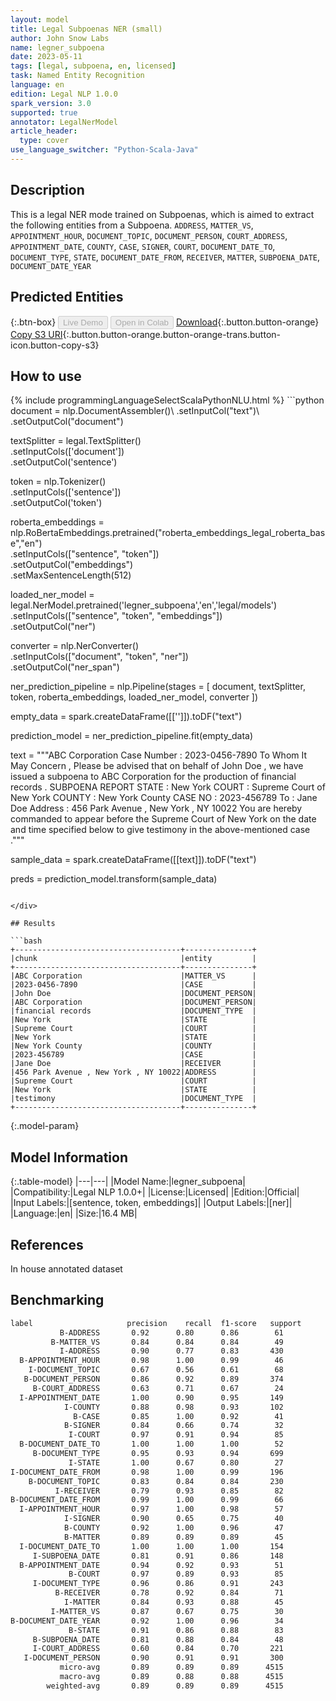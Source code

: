 ```yaml
---
layout: model
title: Legal Subpoenas NER (small)
author: John Snow Labs
name: legner_subpoena
date: 2023-05-11
tags: [legal, subpoena, en, licensed]
task: Named Entity Recognition
language: en
edition: Legal NLP 1.0.0
spark_version: 3.0
supported: true
annotator: LegalNerModel
article_header:
  type: cover
use_language_switcher: "Python-Scala-Java"
---
```


## Description

This is a legal NER mode trained on Subpoenas, which is aimed to extract the following entities from a Subpoena. `ADDRESS`, `MATTER_VS`, `APPOINTMENT_HOUR`, `DOCUMENT_TOPIC`, `DOCUMENT_PERSON`, `COURT_ADDRESS`, `APPOINTMENT_DATE`, `COUNTY`, `CASE`, `SIGNER`, `COURT`, `DOCUMENT_DATE_TO`, `DOCUMENT_TYPE`, `STATE`, `DOCUMENT_DATE_FROM`, `RECEIVER`, `MATTER`, `SUBPOENA_DATE`, `DOCUMENT_DATE_YEAR`

## Predicted Entities



{:.btn-box}
<button class="button button-orange" disabled>Live Demo</button>
<button class="button button-orange" disabled>Open in Colab</button>
[Download](https://s3.amazonaws.com/auxdata.johnsnowlabs.com/legal/models/legner_subpoena_en_1.0.0_3.0_1683798607192.zip){:.button.button-orange}
[Copy S3 URI](s3://auxdata.johnsnowlabs.com/legal/models/legner_subpoena_en_1.0.0_3.0_1683798607192.zip){:.button.button-orange.button-orange-trans.button-icon.button-copy-s3}

## How to use



<div class="tabs-box" markdown="1">
{% include programmingLanguageSelectScalaPythonNLU.html %}
```python
document = nlp.DocumentAssembler()\
    .setInputCol("text")\
    .setOutputCol("document")

textSplitter = legal.TextSplitter()\
    .setInputCols(['document'])\
    .setOutputCol('sentence')

token = nlp.Tokenizer()\
    .setInputCols(['sentence'])\
    .setOutputCol('token')

roberta_embeddings = nlp.RoBertaEmbeddings.pretrained("roberta_embeddings_legal_roberta_base","en") \
    .setInputCols(["sentence", "token"]) \
    .setOutputCol("embeddings") \
    .setMaxSentenceLength(512)
  
loaded_ner_model = legal.NerModel.pretrained('legner_subpoena','en','legal/models')\
    .setInputCols(["sentence", "token", "embeddings"])\
    .setOutputCol("ner")

converter = nlp.NerConverter()\
    .setInputCols(["document", "token", "ner"])\
    .setOutputCol("ner_span")

ner_prediction_pipeline = nlp.Pipeline(stages = [
                                            document,
                                            textSplitter,
                                            token,
                                            roberta_embeddings,
                                            loaded_ner_model,
                                            converter
                                            ])

empty_data = spark.createDataFrame([['']]).toDF("text")

prediction_model = ner_prediction_pipeline.fit(empty_data)

text = """ABC Corporation Case Number : 2023-0456-7890 To Whom It May Concern , Please be advised that on behalf of John Doe , we have issued a subpoena to ABC Corporation for the production of financial records . SUBPOENA REPORT STATE : New York COURT : Supreme Court of New York COUNTY : New York County CASE NO : 2023-456789 To : Jane Doe Address : 456 Park Avenue , New York , NY 10022 You are hereby commanded to appear before the Supreme Court of New York on the date and time specified below to give testimony in the above-mentioned case ."""

sample_data = spark.createDataFrame([[text]]).toDF("text")

preds = prediction_model.transform(sample_data)
```

</div>

## Results

```bash
+-------------------------------------+---------------+
|chunk                                |entity         |
+-------------------------------------+---------------+
|ABC Corporation                      |MATTER_VS      |
|2023-0456-7890                       |CASE           |
|John Doe                             |DOCUMENT_PERSON|
|ABC Corporation                      |DOCUMENT_PERSON|
|financial records                    |DOCUMENT_TYPE  |
|New York                             |STATE          |
|Supreme Court                        |COURT          |
|New York                             |STATE          |
|New York County                      |COUNTY         |
|2023-456789                          |CASE           |
|Jane Doe                             |RECEIVER       |
|456 Park Avenue , New York , NY 10022|ADDRESS        |
|Supreme Court                        |COURT          |
|New York                             |STATE          |
|testimony                            |DOCUMENT_TYPE  |
+-------------------------------------+---------------+
```

{:.model-param}
## Model Information

{:.table-model}
|---|---|
|Model Name:|legner_subpoena|
|Compatibility:|Legal NLP 1.0.0+|
|License:|Licensed|
|Edition:|Official|
|Input Labels:|[sentence, token, embeddings]|
|Output Labels:|[ner]|
|Language:|en|
|Size:|16.4 MB|

## References

In house annotated dataset

## Benchmarking

```bash
label                     precision    recall  f1-score   support
           B-ADDRESS       0.92      0.80      0.86        61
         B-MATTER_VS       0.84      0.84      0.84        49
           I-ADDRESS       0.90      0.77      0.83       430
  B-APPOINTMENT_HOUR       0.98      1.00      0.99        46
    I-DOCUMENT_TOPIC       0.67      0.56      0.61        68
   B-DOCUMENT_PERSON       0.86      0.92      0.89       374
     B-COURT_ADDRESS       0.63      0.71      0.67        24
  I-APPOINTMENT_DATE       1.00      0.90      0.95       149
            I-COUNTY       0.88      0.98      0.93       102
              B-CASE       0.85      1.00      0.92        41
            B-SIGNER       0.84      0.66      0.74        32
             I-COURT       0.97      0.91      0.94        85
  B-DOCUMENT_DATE_TO       1.00      1.00      1.00        52
     B-DOCUMENT_TYPE       0.95      0.93      0.94       699
             I-STATE       1.00      0.67      0.80        27
I-DOCUMENT_DATE_FROM       0.98      1.00      0.99       196
    B-DOCUMENT_TOPIC       0.83      0.84      0.84       230
          I-RECEIVER       0.79      0.93      0.85        82
B-DOCUMENT_DATE_FROM       0.99      1.00      0.99        66
  I-APPOINTMENT_HOUR       0.97      1.00      0.98        57
            I-SIGNER       0.90      0.65      0.75        40
            B-COUNTY       0.92      1.00      0.96        47
            B-MATTER       0.89      0.89      0.89        45
  I-DOCUMENT_DATE_TO       1.00      1.00      1.00       154
     I-SUBPOENA_DATE       0.81      0.91      0.86       148
  B-APPOINTMENT_DATE       0.94      0.92      0.93        51
             B-COURT       0.97      0.89      0.93        85
     I-DOCUMENT_TYPE       0.96      0.86      0.91       243
          B-RECEIVER       0.78      0.92      0.84        71
            I-MATTER       0.84      0.93      0.88        45
         I-MATTER_VS       0.87      0.67      0.75        30
B-DOCUMENT_DATE_YEAR       0.92      1.00      0.96        34
             B-STATE       0.91      0.86      0.88        83
     B-SUBPOENA_DATE       0.81      0.88      0.84        48
     I-COURT_ADDRESS       0.60      0.84      0.70       221
   I-DOCUMENT_PERSON       0.90      0.91      0.91       300
           micro-avg       0.89      0.89      0.89      4515
           macro-avg       0.89      0.88      0.88      4515
        weighted-avg       0.89      0.89      0.89      4515
```